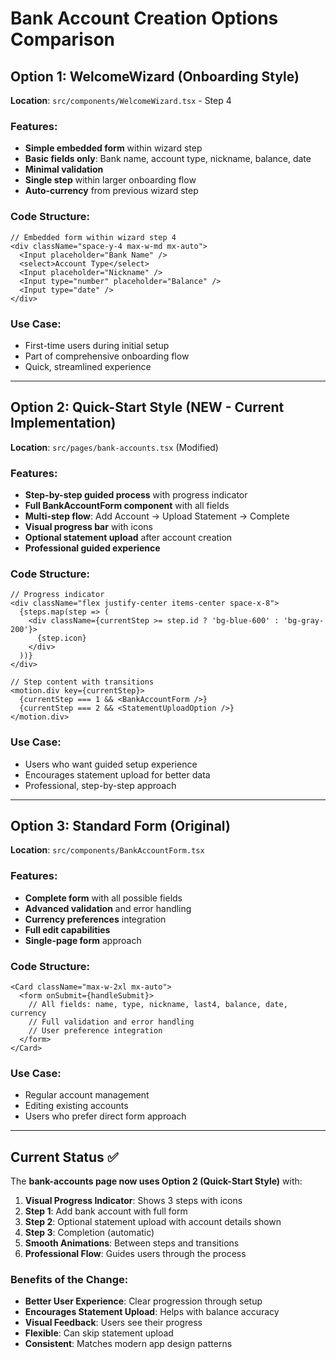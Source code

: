 # Bank Account Creation Options Comparison

## Option 1: WelcomeWizard (Onboarding Style) 
**Location**: `src/components/WelcomeWizard.tsx` - Step 4

### Features:
- **Simple embedded form** within wizard step
- **Basic fields only**: Bank name, account type, nickname, balance, date
- **Minimal validation**
- **Single step** within larger onboarding flow
- **Auto-currency** from previous wizard step

### Code Structure:
```tsx
// Embedded form within wizard step 4
<div className="space-y-4 max-w-md mx-auto">
  <Input placeholder="Bank Name" />
  <select>Account Type</select>
  <Input placeholder="Nickname" />
  <Input type="number" placeholder="Balance" />
  <Input type="date" />
</div>
```

### Use Case:
- First-time users during initial setup
- Part of comprehensive onboarding flow
- Quick, streamlined experience

---

## Option 2: Quick-Start Style (NEW - Current Implementation)
**Location**: `src/pages/bank-accounts.tsx` (Modified)

### Features:
- **Step-by-step guided process** with progress indicator
- **Full BankAccountForm component** with all fields
- **Multi-step flow**: Add Account → Upload Statement → Complete
- **Visual progress bar** with icons
- **Optional statement upload** after account creation
- **Professional guided experience**

### Code Structure:
```tsx
// Progress indicator
<div className="flex justify-center items-center space-x-8">
  {steps.map(step => (
    <div className={currentStep >= step.id ? 'bg-blue-600' : 'bg-gray-200'}>
      {step.icon}
    </div>
  ))}
</div>

// Step content with transitions
<motion.div key={currentStep}>
  {currentStep === 1 && <BankAccountForm />}
  {currentStep === 2 && <StatementUploadOption />}
</motion.div>
```

### Use Case:
- Users who want guided setup experience
- Encourages statement upload for better data
- Professional, step-by-step approach

---

## Option 3: Standard Form (Original)
**Location**: `src/components/BankAccountForm.tsx`

### Features:
- **Complete form** with all possible fields
- **Advanced validation** and error handling
- **Currency preferences** integration
- **Full edit capabilities**
- **Single-page form** approach

### Code Structure:
```tsx
<Card className="max-w-2xl mx-auto">
  <form onSubmit={handleSubmit}>
    // All fields: name, type, nickname, last4, balance, date, currency
    // Full validation and error handling
    // User preference integration
  </form>
</Card>
```

### Use Case:
- Regular account management
- Editing existing accounts
- Users who prefer direct form approach

---

## Current Status ✅

The **bank-accounts page now uses Option 2 (Quick-Start Style)** with:

1. **Visual Progress Indicator**: Shows 3 steps with icons
2. **Step 1**: Add bank account with full form
3. **Step 2**: Optional statement upload with account details shown
4. **Step 3**: Completion (automatic)
5. **Smooth Animations**: Between steps and transitions
6. **Professional Flow**: Guides users through the process

### Benefits of the Change:
- **Better User Experience**: Clear progression through setup
- **Encourages Statement Upload**: Helps with balance accuracy
- **Visual Feedback**: Users see their progress
- **Flexible**: Can skip statement upload
- **Consistent**: Matches modern app design patterns
